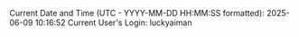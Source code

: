 Current Date and Time (UTC - YYYY-MM-DD HH:MM:SS formatted): 2025-06-09 10:16:52
Current User's Login: luckyaiman
